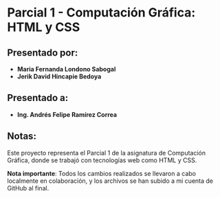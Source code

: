# Parcial 1 - Computación Gráfica: HTML y CSS

## Presentado por:

- **Maria Fernanda Londono Sabogal**
- **Jerik David Hincapie Bedoya**

## Presentado a:

- **Ing. Andrés Felipe Ramírez Correa**

## Notas:

Este proyecto representa el Parcial 1 de la asignatura de Computación Gráfica, donde se trabajó con tecnologías web como HTML y CSS. 

**Nota importante**: Todos los cambios realizados se llevaron a cabo localmente en colaboración, y los archivos se han subido a mi cuenta de GitHub al final.
